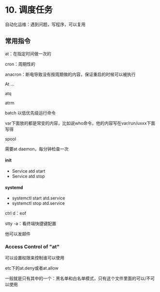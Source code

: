 # 10. 调度任务

自动化运维：遇到问题，写程序，可以复用

## 常用指令

at：在指定时间做一次的

cron：周期性的

anacron：断电导致没有按周期做的内容，保证重启的时候可以被执行

At ...

atq

atrm

batch 以低优先级运行命令

var下面放的都是常变的内容，比如说who命令，他的内容写在var/run/uxxx下面写得

spool

需要at daemon，每分钟检查一次

#### init

- Service atd start
- Service atd stop

#### systemd

- systemctl start atd.service
- systemctl stop atd.service

ctrl d：eof

stty -a：看终端快捷键配置

他可以发邮件

### Access Control of "at"

可以设置权限来控制谁可以使用

etc下的at.deny或者at.allow

一般就是只有其中的一个：黑名单和白名单模式，只有这个文件里面的可以/不可以使用

